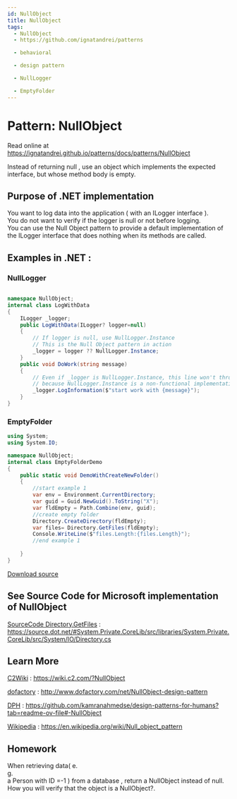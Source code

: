 ```yaml
---
id: NullObject
title: NullObject
tags:
  - NullObject
  - https://github.com/ignatandrei/patterns

  - behavioral

  - design pattern

  - NullLogger

  - EmptyFolder
---
```


# Pattern:  NullObject

Read online at https://ignatandrei.github.io/patterns/docs/patterns/NullObject

<!-- id : 2 -->
Instead of returning null , use an object which implements the expected interface, but whose method body is empty.    <br />

## Purpose of .NET implementation

You want to log data into the application ( with an ILogger interface ).    <br />
You do not want to verify if the logger is null or not before logging.    <br />
You can use the Null Object pattern to provide a default implementation of the ILogger interface that does nothing when its methods are called.    <br />

## Examples in .NET : 


###  NullLogger
```csharp showLineNumbers title="NullLogger example for Pattern NullObject"

namespace NullObject;
internal class LogWithData
{
    ILogger _logger;
    public LogWithData(ILogger? logger=null)
    {
        // If logger is null, use NullLogger.Instance
        // This is the Null Object pattern in action
        _logger = logger ?? NullLogger.Instance;   
    }
    public void DoWork(string message)
    {
        // Even if _logger is NullLogger.Instance, this line won't throw a null reference exception
        // because NullLogger.Instance is a non-functional implementation of ILogger
        _logger.LogInformation($"start work with {message}");
    }
}

```


###  EmptyFolder
```csharp showLineNumbers title="EmptyFolder example for Pattern NullObject"
using System;
using System.IO;

namespace NullObject;
internal class EmptyFolderDemo
{
    public static void DemoWithCreateNewFolder()
    {
        //start example 1
        var env = Environment.CurrentDirectory;
        var guid = Guid.NewGuid().ToString("X");
        var fldEmpty = Path.Combine(env, guid);
        //create empty folder
        Directory.CreateDirectory(fldEmpty);
        var files= Directory.GetFiles(fldEmpty);
        Console.WriteLine($"files.Length:{files.Length}");
        //end example 1
        
    }
}

```

<!-- delete start -->
[Download source](/zipSourceCodes/nullobject.zip)
<!-- delete end -->


## See Source Code for Microsoft implementation of NullObject


[SourceCode Directory.GetFiles](https://source.dot.net/#System.Private.CoreLib/src/libraries/System.Private.CoreLib/src/System/IO/Directory.cs) : https://source.dot.net/#System.Private.CoreLib/src/libraries/System.Private.CoreLib/src/System/IO/Directory.cs


## Learn More


[C2Wiki](https://wiki.c2.com/?NullObject) : https://wiki.c2.com/?NullObject   

[dofactory](http://www.dofactory.com/net/NullObject-design-pattern) : http://www.dofactory.com/net/NullObject-design-pattern   

[DPH](https://github.com/kamranahmedse/design-patterns-for-humans?tab=readme-ov-file#-NullObject) : https://github.com/kamranahmedse/design-patterns-for-humans?tab=readme-ov-file#-NullObject   

[Wikipedia](https://en.wikipedia.org/wiki/Null_object_pattern) : https://en.wikipedia.org/wiki/Null_object_pattern   


## Homework


When retrieving data( e.    <br />
g.    <br />
a Person with ID =-1 ) from a database , return a NullObject instead of null.    <br />
How you will verify that the object is a NullObject?.    <br />


